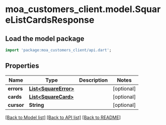 # moa_customers_client.model.SquareListCardsResponse

## Load the model package
```dart
import 'package:moa_customers_client/api.dart';
```

## Properties
Name | Type | Description | Notes
------------ | ------------- | ------------- | -------------
**errors** | [**List&lt;SquareError&gt;**](SquareError.md) |  | [optional] 
**cards** | [**List&lt;SquareCard&gt;**](SquareCard.md) |  | [optional] 
**cursor** | **String** |  | [optional] 

[[Back to Model list]](../README.md#documentation-for-models) [[Back to API list]](../README.md#documentation-for-api-endpoints) [[Back to README]](../README.md)



